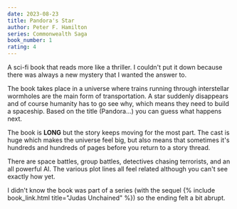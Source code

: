 ```yaml
---
date: 2023-08-23
title: Pandora's Star
author: Peter F. Hamilton
series: Commonwealth Saga
book_number: 1
rating: 4
---
```


A sci-fi book that reads more like a thriller. I couldn't put it down because
there was always a new mystery that I wanted the answer to.

The book takes place in a universe where trains running through interstellar
wormholes are the main form of transportation. A star suddenly disappears and
of course humanity has to go see why, which means they need to build a
spaceship. Based on the title (Pandora...) you can guess what happens next.

The book is **LONG** but the story keeps moving for the most part. The cast is
huge which makes the universe feel big, but also means that sometimes it's
hundreds and hundreds of pages before you return to a story thread.

There are space battles, group battles, detectives chasing terrorists, and an
all powerful AI. The various plot lines all feel related although you can't
see exactly how yet.

I didn't know the book was part of a series (with the sequel {% include
book_link.html title="Judas Unchained" %}) so the ending felt a bit abrupt.
